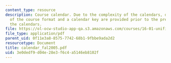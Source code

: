 ```yaml
---
content_type: resource
description: Course calendar. Due to the complexity of the calendars, detailed explanations
  of the course format and a calendar key are provided prior to the presentation of
  the calendars.
file: https://ol-ocw-studio-app-qa.s3.amazonaws.com/courses/16-01-unified-engineering-i-ii-iii-iv-fall-2005-spring-2006/3e0dedf9d04e28e3f6c4a5146eb8102f_calendar_fal2005.pdf
file_type: application/pdf
parent_uid: 0f11e3a8-8575-7742-68b1-9fbbe9ada2d2
resourcetype: Document
title: calendar_fal2005.pdf
uid: 3e0dedf9-d04e-28e3-f6c4-a5146eb8102f
---
```

